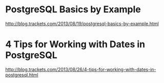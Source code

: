 # PostgreSQL Basics by Example

http://blog.trackets.com/2013/08/19/postgresql-basics-by-example.html

# 4 Tips for Working with Dates in PostgreSQL

http://blog.trackets.com/2013/08/26/4-tips-for-working-with-dates-in-postgresql.html


